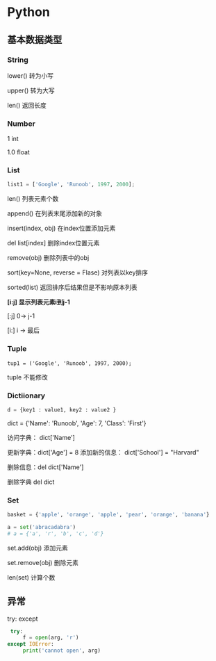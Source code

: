 # Python

## 基本数据类型

### String

lower()  转为小写

upper()  转为大写

len() 返回长度

### Number

1 int

1.0 float

### List


```python
list1 = ['Google', 'Runoob', 1997, 2000];
```


len() 列表元素个数

append() 在列表末尾添加新的对象

insert(index, obj) 在index位置添加元素

del list[index]  删除index位置元素

remove(obj)  删除列表中的obj

sort(key=None, reverse = Flase) 对列表以key排序

sorted(list)  返回排序后结果但是不影响原本列表

**[i:j] 显示列表元素i到j-1**

[:j] 0-> j-1

[i:] i -> 最后

### Tuple

```
tup1 = ('Google', 'Runoob', 1997, 2000);
```
tuple 不能修改

### Dictiionary

```python
d = {key1 : value1, key2 : value2 }
```

dict = {'Name': 'Runoob', 'Age': 7, 'Class': 'First'}

访问字典： dict['Name']

更新字典：dict['Age'] = 8
添加新的信息： dict['School'] = "Harvard"

删除信息：del dict['Name']

删除字典 del dict

### Set

```python
basket = {'apple', 'orange', 'apple', 'pear', 'orange', 'banana'}

a = set('abracadabra')
# a = {'a', 'r', 'b', 'c', 'd'}
```

set.add(obj) 添加元素

set.remove(obj) 删除元素

len(set) 计算个数



## 异常

try: except 
```Python
 try:
     f = open(arg, 'r')
except IOError:
     print('cannot open', arg)
```

